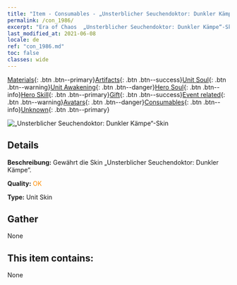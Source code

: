 ```yaml
---
title: "Item - Consumables - „Unsterblicher Seuchendoktor: Dunkler Kämpe“-Skin"
permalink: /con_1986/
excerpt: "Era of Chaos  „Unsterblicher Seuchendoktor: Dunkler Kämpe“-Skin"
last_modified_at: 2021-06-08
locale: de
ref: "con_1986.md"
toc: false
classes: wide
---
```

 [Materials](/ItemsDE/){: .btn .btn--primary}[Artifacts](/ItemsDE/Artifacts/){: .btn .btn--success}[Unit Soul](/ItemsDE/UnitSoul/){: .btn .btn--warning}[Unit Awakening](/ItemsDE/UnitAwakening/){: .btn .btn--danger}[Hero Soul](/ItemsDE/HeroSoul/){: .btn .btn--info}[Hero Skill](/ItemsDE/HeroSkill/){: .btn .btn--primary}[Gift](/ItemsDE/Gift/){: .btn .btn--success}[Event related](/ItemsDE/Events/){: .btn .btn--warning}[Avatars](/ItemsDE/Avatars/){: .btn .btn--danger}[Consumables](/ItemsDE/Consumables/){: .btn .btn--info}[Unknown](/ItemsDE/Unknown/){: .btn .btn--primary}

 ![„Unsterblicher Seuchendoktor: Dunkler Kämpe“-Skin](/images/u/ti_sishendiancangpifu.jpg)

## Details
 **Beschreibung:** Gewährt die Skin „Unsterblicher Seuchendoktor: Dunkler Kämpe“.

 **Quality:** <span style="color: #FF8C00">OK</span>

 **Type:** Unit Skin

## Gather

  None

## This item contains:

  None

